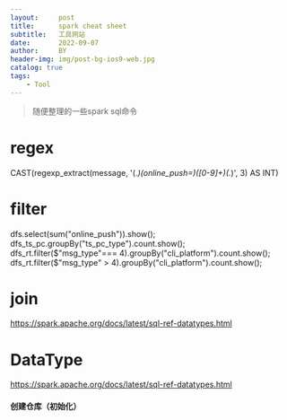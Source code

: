 ```yaml
---
layout:     post
title:      spark cheat sheet
subtitle:   工具网站
date:       2022-09-07
author:     BY
header-img: img/post-bg-ios9-web.jpg
catalog: true
tags:
    - Tool
---
```


>随便整理的一些spark sql命令


# regex

  CAST(regexp_extract(message, '(.*)(online_push=)([0-9]+)(.*)', 3) AS INT)   

# filter
  dfs.select(sum("online_push")).show();   
  dfs_ts_pc.groupBy("ts_pc_type").count.show();   
  dfs_rt.filter($"msg_type"=== 4).groupBy("cli_platform").count.show();   
  dfs_rt.filter($"msg_type" > 4).groupBy("cli_platform").count.show();   


# join
https://spark.apache.org/docs/latest/sql-ref-datatypes.html

# DataType
https://spark.apache.org/docs/latest/sql-ref-datatypes.html

#### 创建仓库（初始化）


